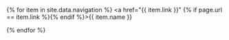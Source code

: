   {% for item in site.data.navigation %}
    <a href="{{ item.link }}" {% if page.url == item.link %}{% endif %}>{{ item.name }}</a><p></p>
  {% endfor %}
